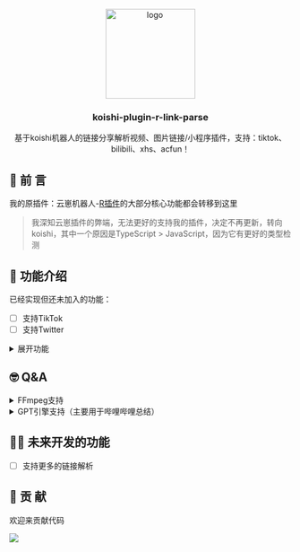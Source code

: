 <!-- PROJECT LOGO -->
<br />
<div align="center">
  <a href="https://github.com/initialencounter/mykoishi">
    <a href="https://koishi.chat/" target="_blank">
    <img width="160" src="https://koishi.chat/logo.png" alt="logo">
  </a>
  </a>

<h3 align="center">koishi-plugin-r-link-parse</h3>

  <p align="center">
    基于koishi机器人的链接分享解析视频、图片链接/小程序插件，支持：tiktok、bilibili、xhs、acfun！
  </p>
</div>


## 📖 前 言
我的原插件：云崽机器人-[R插件](https://gitee.com/kyrzy0416/rconsole-plugin)的大部分核心功能都会转移到这里
> 我深知云崽插件的弊端，无法更好的支持我的插件，决定不再更新，转向koishi，其中一个原因是TypeScript > JavaScript，因为它有更好的类型检测

## 👏 功能介绍

已经实现但还未加入的功能：
- [ ] 支持TikTok
- [ ] 支持Twitter

<details>
  <summary>展开功能</summary>
  <summary>
    <img src="https://github.com/zhiyu1998/nonebot-plugin-resolver/blob/master/img/example.png" alt="图片描述" width="100%" height="100%">
  </summary>
  <summary>
    <img src="https://github.com/zhiyu1998/nonebot-plugin-resolver/raw/master/img/example4.png" alt="图片描述" width="100%" height="100%">
  </summary>
  <summary>
    <img src="https://github.com/zhiyu1998/nonebot-plugin-resolver/blob/master/img/example2.png" alt="图片描述" width="100%" height="100%">
  </summary>
  <summary>
    <img src="https://github.com/zhiyu1998/nonebot-plugin-resolver/blob/master/img/example3.png" alt="图片描述" width="100%" height="100%">
  </summary>
  <summary>
    <img src="https://github.com/zhiyu1998/nonebot-plugin-resolver/blob/master/img/example5.png" alt="图片描述" width="100%" height="100%">
  </summary>
</details>

## 🤓 Q&A

<details>
  <summary>FFmpeg支持</summary>
  <blockquote>
      ubuntu sudo apt-get install ffmpeg
      <br>
      其他linux参考（群友推荐）：https://gitee.com/baihu433/ffmpeg
      <br>
      Windows 参考：https://www.jianshu.com/p/5015a477de3c
  </blockquote>
</details>

<details>
  <summary>GPT引擎支持（主要用于哔哩哔哩总结）</summary>
  <summary>目前也没有比较好的解决方案，如果使用官方每次都要过期都要去复制一下accesskey（其实已经写好了，只是没用这个解决方案），如果你有解决方案欢迎issue</summary>
  <summary>在koishi面板主要填写两个内容：1. 哔哩哔哩session 2. 国内软件提供的key（1块钱一个月）</summary>
  <a href="https://www.bilibili.com/read/cv12349604">点击进入session获取方法</a>
  <br>
  <a href="https://ai.aigcfun.com/">点击进入国内GPT解决方案</a>
  <br>
  <summary>有了这两个就可以去面板填写就可以使用总结了，当然如果你不用不填也没关系</summary>
</details>

## 🦸‍♀️ 未来开发的功能
- [ ] 支持更多的链接解析

## 🌸 贡 献
欢迎来贡献代码

<a href="https://github.com/zhiyu1998/koishi-plugin-r-link-parse/graphs/contributors">
<img src="https://contrib.rocks/image?repo=zhiyu1998/koishi-plugin-r-link-parse&max=1000" />
</a>
